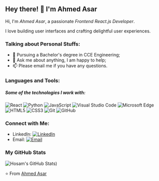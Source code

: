 ## Hey there! 👋 I'm Ahmed Asar

Hi, I'm *Ahmed Asar*, a passionate *Frontend React.js Developer*.

I love building user interfaces and crafting delightful user experiences.

### Talking about Personal Stuffs:

- 💼 Pursuing a Bachelor's degree in CCE Engineering;
- 💬 Ask me about anything, I am happy to help;
- 📫 Please email me if you have any questions.

### Languages and Tools:

##### Some of the technologies I work with:

![React](https://img.shields.io/badge/-React-222222?style=flat&logo=React&logoColor=61DAFB)
![Python](https://img.shields.io/badge/Python-3776AB?style=flat-square&logo=Python&logoColor=white)
![JavaScript](https://img.shields.io/badge/JavaScript-F7DF1E?style=flat-square&logo=JavaScript&logoColor=white)
![Visual Studio Code](https://img.shields.io/badge/Visual_Studio_Code-007ACC?style=flat-square&logo=Visual-Studio-Code&logoColor=white)
![Microsoft Edge](https://img.shields.io/badge/Microsoft_Edge-0078D7?style=flat-square&logo=Microsoft-Edge&logoColor=white)
![HTML5](https://img.shields.io/badge/-HTML5-222222?style=flat&logo=html5&logoColor=E34F26)
![CSS3](https://img.shields.io/badge/-CSS3-222222?style=flat&logo=css3&logoColor=1572B6)
![Git](https://img.shields.io/badge/-Git-222222?style=flat&logo=git&logoColor=F05032)
![GitHub](https://img.shields.io/badge/-GitHub-222222?style=flat&logo=github&logoColor=181717)

### Connect with Me:

- LinkedIn: [![LinkedIn](https://img.shields.io/badge/Ahmed--Asar-0077B5?style=flat-square&logo=linkedin&logoColor=white)](https://www.linkedin.com/in/ahmed-asar-594353290/)
- Email: [![Email](https://img.shields.io/badge/ahmedsamirassar@gmail.com-D14836?style=flat-square&logo=gmail&logoColor=white)](mailto:ahmedsamirassar@gmail.com)

### My GitHub Stats

![Hosam's GitHub Stats](https://github-readme-stats.vercel.app/api?username=asarahmed&show_icons=true))


⭐️ From [Ahmed Asar](https://github.com/asarahmed)

